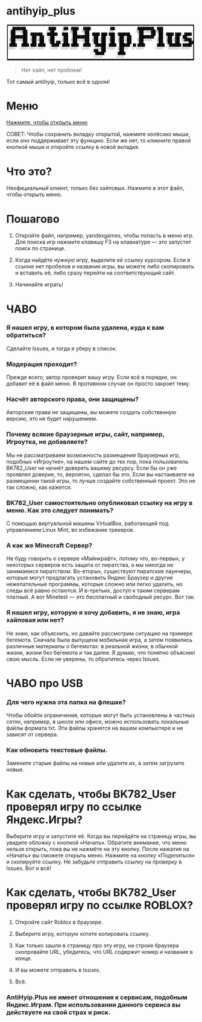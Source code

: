 # antihyip_plus
![Логотип](ascii-text-art.png)
> Нет хайп, нет проблем!

Тот самый antihyip, только всё в одном!

# Меню
[Нажмите, чтобы открыть меню](menu.md)

СОВЕТ: Чтобы сохранить вкладку открытой, нажмите колёсико мыши, если оно поддерживает эту функцию. Если же нет, то кликните правой кнопкой мыши и откройте ссылку в новой вкладке.

# Что это?
Неофициальный клиент, только без хайповых. Нажмите в этот файл, чтобы открыть меню.

# Пошагово
1. Откройте файл, например, yandexgames, чтобы попасть в меню игр. Для поиска игр нажмите клавишу F3 на клавиатуре — это запустит поиск по странице.

2. Когда найдёте нужную игру, выделите её ссылку курсором. Если в ссылке нет пробелов и названия игры, вы можете либо скопировать и вставить её, либо сразу перейти на соответствующий сайт.

3. Начинайте играть!

# ЧАВО
### Я нашел игру, в котором была удалена, куда к вам обратиться?

Сделайте Issues, и тогда я уберу в список.

### Модерация проходит?

Прежде всего, автор проверит вашу игру. Если всё в порядке, он добавит её в файл меню. В противном случае он просто закроет тему.

### Насчёт авторского права, они защищены?

Авторские права не защищены, вы можете создать собственную версию, это не будет нарушением.

### Почему всякие браузерные игры, сайт, например, Игроутка, не добавляете?

Мы не рассматриваем возможность размещения браузерных игр, подобных «Игроутке», на нашем сайте до тех пор, пока пользователь BK782_User не начнёт доверять вашему ресурсу. Если бы он уже проявлял доверие, то, вероятно, сделал бы это. Если вы настаиваете на размещении такой игры, то лучше создайте собственный проект. Это не так сложно, как кажется.

### BK782_User самостоятельно опубликовал ссылку на игру в меню. Как это следует понимать?

С помощью виртуальной машины VirtualBox, работающей под управлением Linux Mint, во избежание трекеров.

### А как же Minecraft Сервер?

Не буду говорить о сервере «Майнкрафт», потому что, во-первых, у некоторых серверов есть защита от пиратства, а мы никогда не занимаемся пиратством. Во-вторых, существуют пиратские лаунчеры, которые могут предлагать установить Яндекс Браузер и другие нежелательные программы, которые сложно или легко удалить, но следы всё равно остаются. И в-третьих, доступ к таким серверам платный. А вот Minetest — это бесплатный и свободный ресурс. Вот так.

### Я нашел игру, которую я хочу добавить, я не знаю, игра хайповая или нет?

Не знаю, как объяснить, но давайте рассмотрим ситуацию на примере бегемота. Сначала была выпущена мобильная игра, а затем появились различные материалы о бегемотах: в реальной жизни, в обычной жизни, жизни без бегемота и так далее. Я думаю, что понятно объяснил свою мысль. Если не уверены, то обратитесь через Issues.

# ЧАВО про USB

### Для чего нужна эта папка на флешке?

Чтобы обойти ограничения, которые могут быть установлены в частных сетях, например, в школе или офисе, можно использовать локальные файлы формата txt. Эти файлы хранятся на вашем компьютере и не зависят от сервера.

### Как обновить текстовые файлы.

Замените старые файлы на новые или удалите их, а затем загрузите новые.

# Как сделать, чтобы BK782_User проверял игру по ссылке Яндекс.Игры?
Выберите игру и запустите её. Когда вы перейдёте на страницу игры, вы увидите обложку с кнопкой «Начать». Обратите внимание, что меню нельзя открыть, пока вы не нажмёте на эту кнопку. После нажатия на «Начать» вы сможете открыть меню. Нажмите на кнопку «Поделиться» и скопируйте ссылку. Не забудьте отправить ссылку на проверку в Issues. Вот и всё!

# Как сделать, чтобы BK782_User проверял игру по ссылке ROBLOX?

1. Откройте сайт Roblox в браузере.

2. Выберите игру, которую хотите копировать ссылку.

3. Как только зашли в страницу про эту игру, на строке браузера скопровайте URL, убедитесь, что URL содержит номер и название в конце.

4. И вы можете отправить в Issues.

5. Всё.

### AntiHyip.Plus не имеет отношения к сервисам, подобным Яндекс.Играм. При использовании данного сервиса вы действуете на свой страх и риск.
